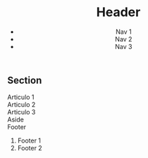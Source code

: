 <!DOCTYPE html>
<html lang="es">
<head>
    <meta charset="UTF-8">
    <meta name="viewport" content="width=device-width, initial-scale=1.0">
    <title>Document</title>
</head>
<body>
    <header>
        <h1>Header</h1>
        <nav><ul>
            <li>Nav 1</li>
            <li>Nav 2</li>
            <li>Nav 3</li>
        </ul></nav>
    </header>
    <section>
        <h2>Section</h2>
        <article>Articulo 1</article>
        <article>Articulo 2</article>
        <article>Articulo 3</article>
    </section>
    <aside>Aside</aside>
    <footer>Footer
        <ol>
            <li>Footer 1</li>
            <li>Footer 2</li>
        </ol>
    </footer>
</body>
</html> 